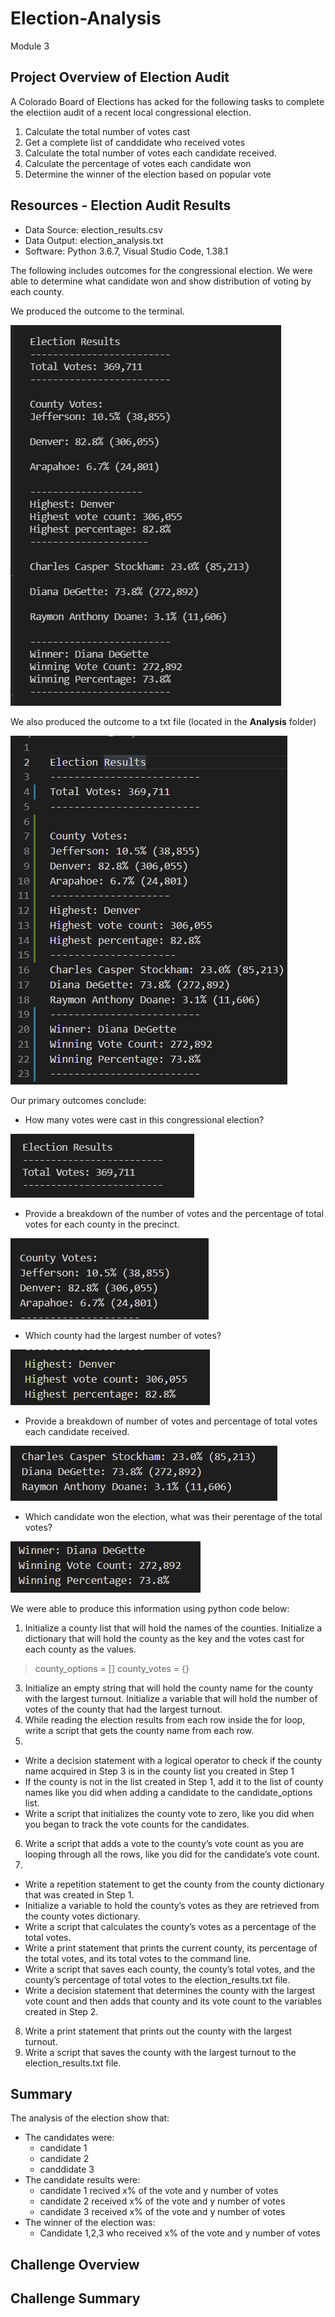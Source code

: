 # Election-Analysis
Module 3

## Project Overview of Election Audit

A Colorado Board of Elections has acked for the following tasks to complete the electiion audit of a recent
local congressional election.

1. Calculate the total number of votes cast
2. Get a complete list of canddidate who received votes
3. Calculate the total number of votes each candidate received.
4. Calculate the percentage of votes each candidate won
5. Determine the winner of the election based on popular vote

## Resources - Election Audit Results

- Data Source: election_results.csv
- Data Output: election_analysis.txt
- Software: Python 3.6.7, Visual Studio Code, 1.38.1

The following includes outcomes for the congressional election.  We were able to determine what candidate won
and show distribution of voting by each county.

We produced the outcome to the terminal.

![Terminal Outcome](https://github.com/ckbauman/Election-Analysis/blob/main/analysis/Terminal_Output.png)

We also produced the outcome to a txt file (located in the **Analysis** folder)

![Textfile Outcome](https://github.com/ckbauman/Election-Analysis/blob/main/analysis/Textfile_Output.png)

Our primary outcomes conclude:

- How many votes were cast in this congressional election?

![election total](https://github.com/ckbauman/Election-Analysis/blob/main/analysis/Election_total.png)

- Provide a breakdown of the number of votes and the percentage of total votes for each county in the precinct.

![counties breakout](https://github.com/ckbauman/Election-Analysis/blob/main/analysis/Counties_breakout.png)

- Which county had the largest number of votes?

![counties winner](https://github.com/ckbauman/Election-Analysis/blob/main/analysis/counties_winner.png)

- Provide a breakdown of number of votes and percentage of total votes each candidate received.

![candidate breakout](https://github.com/ckbauman/Election-Analysis/blob/main/analysis/Candidate_breakout.png)

- Which candidate won the election, what was their perentage of the total votes?

![candidate winner](https://github.com/ckbauman/Election-Analysis/blob/main/analysis/Candidate_winner.png)

We were able to produce this information using python code below:

1. Initialize a county list that will hold the names of the counties.  Initialize a dictionary that will hold the county as the key and the votes cast for each county as the values.
> county_options = []
> county_votes = {}
3. Initialize an empty string that will hold the county name for the county with the largest turnout. Initialize a variable that will hold the number of votes of the county that had the largest turnout.
4. While reading the election results from each row inside the for loop, write a script that gets the county name from each row.
5. 
- Write a decision statement with a logical operator to check if the county name acquired in Step 3 is in the county list you created in Step 1
- If the county is not in the list created in Step 1, add it to the list of county names like you did when adding a candidate to the candidate_options list.
- Write a script that initializes the county vote to zero, like you did when you began to track the vote counts for the candidates.
6.  Write a script that adds a vote to the county’s vote count as you are looping through all the rows, like you did for the candidate’s vote count.
7. 
- Write a repetition statement to get the county from the county dictionary that was created in Step 1.
- Initialize a variable to hold the county’s votes as they are retrieved from the county votes dictionary.
- Write a script that calculates the county’s votes as a percentage of the total votes.
- Write a print statement that prints the current county, its percentage of the total votes, and its total votes to the command line.
- Write a script that saves each county, the county’s total votes, and the county’s percentage of total votes to the election_results.txt file.
- Write a decision statement that determines the county with the largest vote count and then adds that county and its vote count to the variables created in Step 2.
8.  Write a print statement that prints out the county with the largest turnout.
9.  Write a script that saves the county with the largest turnout to the election_results.txt file.


## Summary

The analysis of the election show that:
- The candidates were:
  - candidate 1
  - candidate 2
  - canddidate 3
- The candidate results were:
  - candidate 1 recived x% of the vote and y number of votes
  - candidate 2 received x% of the vote and y number of votes
  - candidate 3 received x% of the vote and y number of votes
- The winner of the election was:
  - Candidate 1,2,3 who received x% of the vote and y number of votes

## Challenge Overview

## Challenge Summary
